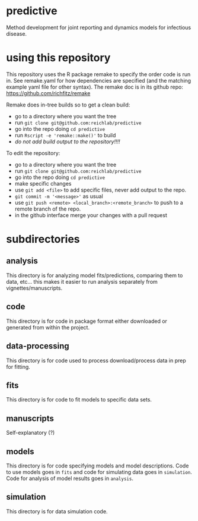 # predictive
Method development for joint reporting and dynamics models for infectious disease.

# using this repository
This repository uses the R package remake to specify the order code is
run in. See remake.yaml for how
dependencies are specified (and the matching example yaml file for other
syntax).  The remake doc is in its github repo:
https://github.com/richfitz/remake

Remake does in-tree builds so to get a clean build:
- go to a directory where you want the tree
- run `git clone git@github.com:reichlab/predictive`
- go into the repo doing `cd predictive`
- run `Rscript -e 'remake::make()'` to build
- _do not add build output to the repository!!!!_

To edit the repository:
- go to a directory where you want the tree
- run `git clone git@github.com:reichlab/predictive`
- go into the repo doing `cd predictive`
- make specific changes
- use `git add <file>` to add specific files, never add output to the
  repo.
- `git commit -m '<message>'` as usual
- use `git push <remote> <local_branch>:<remote_branch>` to push to a
  remote branch of the repo.
- in the github interface merge your changes with a pull request

# subdirectories

## analysis
This directory is for analyzing model fits/predictions, comparing
them to data, etc... this makes it easier to run analysis separately
from vignettes/manuscripts.

## code
This directory is for code in package format either downloaded
or generated from within the project.

## data-processing
This directory is for code used to process download/process data
in prep for fitting.

## fits
This directory is for code to fit models to specific data sets.

## manuscripts
Self-explanatory (?)

## models
This directory is for code specifying models and model descriptions.
Code to use models goes in `fits` and code for simulating data goes in 
`simulation`.  Code for analysis of model results goes in `analysis`.

## simulation
This directory is for data simulation code.


